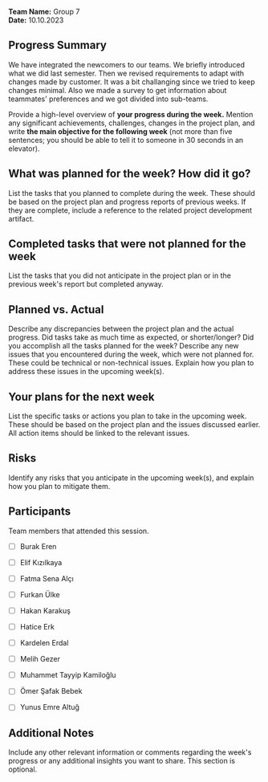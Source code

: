 **Team Name:** Group 7  
**Date:** 10.10.2023  

## Progress Summary
We have integrated the newcomers to our teams. We briefly introduced what we did last semester. Then we revised requirements to adapt with changes made by customer. It was a bit challanging since we tried to keep changes minimal. 
Also we made a survey to get information about teammates' preferences and we got divided into sub-teams.

Provide a high-level overview of **your progress during the week.** Mention any significant achievements, challenges, changes in the project plan, and write **the main objective for the following week** (not more than five sentences; you should be able to tell it to someone in 30 seconds in an elevator).

## What was planned for the week? How did it go?
List the tasks that you planned to complete during the week. These should be based on the project plan and progress reports of previous weeks. If they are complete, include a reference to the related project development artifact.

## Completed tasks that were not planned for the week
List the tasks that you did not anticipate in the project plan or in the previous week's report but completed anyway.

## Planned vs. Actual
Describe any discrepancies between the project plan and the actual progress. Did tasks take as much time as expected, or shorter/longer? Did you accomplish all the tasks planned for the week? Describe any new issues that you encountered during the week, which were not planned for. These could be technical or non-technical issues. Explain how you plan to address these issues in the upcoming week(s).

## Your plans for the next week
List the specific tasks or actions you plan to take in the upcoming week. These should be based on the project plan and the issues discussed earlier. All action items should be linked to the relevant issues.

## Risks
Identify any risks that you anticipate in the upcoming week(s), and explain how you plan to mitigate them.

## Participants
Team members that attended this session.
- [ ] Burak Eren
- [ ] Elif Kızılkaya
- [ ] Fatma Sena Alçı
- [ ] Furkan Ülke
- [ ] Hakan Karakuş
- [ ] Hatice Erk
- [ ] Kardelen Erdal
- [ ] Melih Gezer
- [ ] Muhammet Tayyip Kamiloğlu
- [ ] Ömer Şafak Bebek
- [ ] Yunus Emre Altuğ
 

## Additional Notes
Include any other relevant information or comments regarding the week's progress or any additional insights you want to share. This section is optional.
